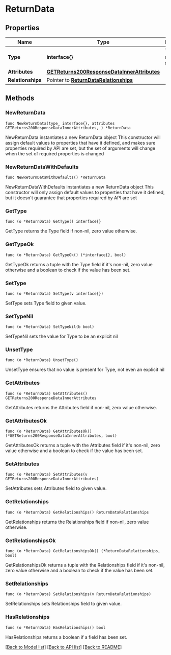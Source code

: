 # ReturnData

## Properties

Name | Type | Description | Notes
------------ | ------------- | ------------- | -------------
**Type** | **interface{}** | The resource&#39;s type | 
**Attributes** | [**GETReturns200ResponseDataInnerAttributes**](GETReturns200ResponseDataInnerAttributes.md) |  | 
**Relationships** | Pointer to [**ReturnDataRelationships**](ReturnDataRelationships.md) |  | [optional] 

## Methods

### NewReturnData

`func NewReturnData(type_ interface{}, attributes GETReturns200ResponseDataInnerAttributes, ) *ReturnData`

NewReturnData instantiates a new ReturnData object
This constructor will assign default values to properties that have it defined,
and makes sure properties required by API are set, but the set of arguments
will change when the set of required properties is changed

### NewReturnDataWithDefaults

`func NewReturnDataWithDefaults() *ReturnData`

NewReturnDataWithDefaults instantiates a new ReturnData object
This constructor will only assign default values to properties that have it defined,
but it doesn't guarantee that properties required by API are set

### GetType

`func (o *ReturnData) GetType() interface{}`

GetType returns the Type field if non-nil, zero value otherwise.

### GetTypeOk

`func (o *ReturnData) GetTypeOk() (*interface{}, bool)`

GetTypeOk returns a tuple with the Type field if it's non-nil, zero value otherwise
and a boolean to check if the value has been set.

### SetType

`func (o *ReturnData) SetType(v interface{})`

SetType sets Type field to given value.


### SetTypeNil

`func (o *ReturnData) SetTypeNil(b bool)`

 SetTypeNil sets the value for Type to be an explicit nil

### UnsetType
`func (o *ReturnData) UnsetType()`

UnsetType ensures that no value is present for Type, not even an explicit nil
### GetAttributes

`func (o *ReturnData) GetAttributes() GETReturns200ResponseDataInnerAttributes`

GetAttributes returns the Attributes field if non-nil, zero value otherwise.

### GetAttributesOk

`func (o *ReturnData) GetAttributesOk() (*GETReturns200ResponseDataInnerAttributes, bool)`

GetAttributesOk returns a tuple with the Attributes field if it's non-nil, zero value otherwise
and a boolean to check if the value has been set.

### SetAttributes

`func (o *ReturnData) SetAttributes(v GETReturns200ResponseDataInnerAttributes)`

SetAttributes sets Attributes field to given value.


### GetRelationships

`func (o *ReturnData) GetRelationships() ReturnDataRelationships`

GetRelationships returns the Relationships field if non-nil, zero value otherwise.

### GetRelationshipsOk

`func (o *ReturnData) GetRelationshipsOk() (*ReturnDataRelationships, bool)`

GetRelationshipsOk returns a tuple with the Relationships field if it's non-nil, zero value otherwise
and a boolean to check if the value has been set.

### SetRelationships

`func (o *ReturnData) SetRelationships(v ReturnDataRelationships)`

SetRelationships sets Relationships field to given value.

### HasRelationships

`func (o *ReturnData) HasRelationships() bool`

HasRelationships returns a boolean if a field has been set.


[[Back to Model list]](../README.md#documentation-for-models) [[Back to API list]](../README.md#documentation-for-api-endpoints) [[Back to README]](../README.md)


